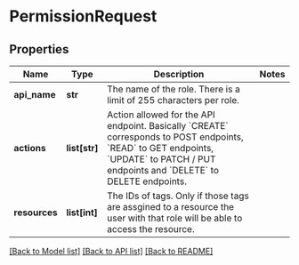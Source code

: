 # PermissionRequest

## Properties
Name | Type | Description | Notes
------------ | ------------- | ------------- | -------------
**api_name** | **str** | The name of the role. There is a limit of 255 characters per role. | 
**actions** | **list[str]** | Action allowed for the API endpoint. Basically &#x60;CREATE&#x60; corresponds to POST endpoints, &#x60;READ&#x60; to GET endpoints, &#x60;UPDATE&#x60; to PATCH / PUT endpoints and &#x60;DELETE&#x60; to DELETE endpoints. | 
**resources** | **list[int]** | The IDs of tags. Only if those tags are assgined to a resource the user with that role will be able to access the resource. | 

[[Back to Model list]](../README.md#documentation-for-models) [[Back to API list]](../README.md#documentation-for-api-endpoints) [[Back to README]](../README.md)

